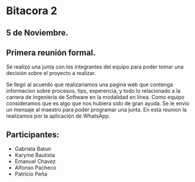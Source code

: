 # Bitacora 2

## 5 de Noviembre.

## Primera reunión formal.

Se realizó una junta con los integrantes del equipo para poder tomar una decisión
sobre el proyecto a realizar.

Se llegó al acuerdo que realizariamos una pagina web que contenga informacion sobre procesos, tips, 
experencia, y todo lo relacionado a la carrera de Ingenieria de Software en la modalidad en línea.
Como equipo consideramos que es algo que nos hubiera sido de gran ayuda.
Se le envio un mensaje al maestro para poder programar una junta.
En esta reunion la realizamos por la aplicación de WhatsApp.

## Participantes:

- Gabriela Batun
- Karyme Bautista
- Emanuel Chavez
- Alfonso Pacheco
- Patricio Peña
